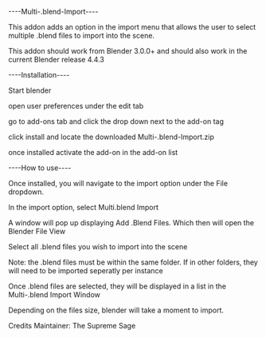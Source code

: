 ----Multi-.blend-Import----

This addon adds an option in the import menu that allows the user to select multiple .blend files to import into the scene.

This addon should work from Blender 3.0.0+ and should also work in the current Blender release 4.4.3

----Installation----

Start blender

open user preferences under the edit tab

go to add-ons tab and click the drop down next to the add-on tag

click install and locate the downloaded Multi-.blend-Import.zip

once installed activate the add-on in the add-on list

----How to use----

Once installed, you will navigate to the import option under the File dropdown.

In the import option, select Multi.blend Import

A window will pop up displaying Add .Blend Files. Which then will open the Blender File View

Select all .blend files you wish to import into the scene

Note: the .blend files must be within the same folder. If in other folders, they will need to be imported seperatly per instance

Once .blend files are selected, they will be displayed in a list in the Multi-.blend Import Window

Depending on the files size, blender will take a moment to import.

Credits
Maintainer: The Supreme Sage
